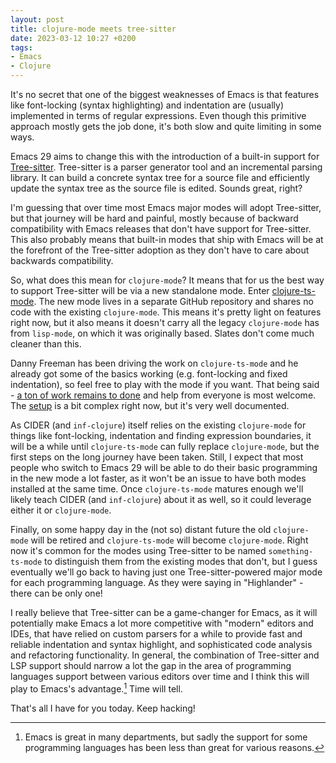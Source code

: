 ```yaml
---
layout: post
title: clojure-mode meets tree-sitter
date: 2023-03-12 10:27 +0200
tags:
- Emacs
- Clojure
---
```


It's no secret that one of the biggest weaknesses of Emacs is that features like
font-locking (syntax highlighting) and indentation are (usually) implemented in
terms of regular expressions. Even though this primitive approach mostly gets
the job done, it's both slow and quite limiting in some ways.

Emacs 29 aims to change this with the introduction of a built-in support
for [Tree-sitter](https://tree-sitter.github.io/tree-sitter/). Tree-sitter is a
parser generator tool and an incremental parsing library. It can build a
concrete syntax tree for a source file and efficiently update the syntax tree as
the source file is edited. Sounds great, right?

I'm guessing that over time most Emacs major modes will adopt Tree-sitter, but
that journey will be hard and painful, mostly because of backward compatibility
with Emacs releases that don't have support for Tree-sitter. This also probably
means that built-in modes that ship with Emacs will be at the forefront of the
Tree-sitter adoption as they don't have to care about backwards compatibility.

So, what does this mean for `clojure-mode`? It means that for us the best way to
support Tree-sitter will be via a new standalone mode. Enter
[clojure-ts-mode](https://github.com/clojure-emacs/clojure-ts-mode). The new
mode lives in a separate GitHub repository and shares no code with the existing
`clojure-mode`. This means it's pretty light on features right now, but it also
means it doesn't carry all the legacy `clojure-mode` has from `lisp-mode`, on
which it was originally based. Slates don't come much cleaner than this.

Danny Freeman has been driving the work on `clojure-ts-mode` and he already got
some of the basics working (e.g. font-locking and fixed indentation), so feel
free to play with the mode if you want. That being said - [a ton of work remains
to done](https://github.com/clojure-emacs/clojure-ts-mode/issues/1) and help
from everyone is most welcome. The
[setup](https://github.com/clojure-emacs/clojure-ts-mode#installation) is a bit
complex right now, but it's very well documented.

As CIDER (and `inf-clojure`) itself relies on the existing `clojure-mode` for
things like font-locking, indentation and finding expression boundaries, it will
be a while until `clojure-ts-mode` can fully replace `clojure-mode`, but the
first steps on the long journey have been taken. Still, I expect that most
people who switch to Emacs 29 will be able to do their basic programming in the
new mode a lot faster, as it won't be an issue to have both modes installed at
the same time. Once `clojure-ts-mode` matures enough we'll likely teach CIDER
(and `inf-clojure`) about it as well, so it could leverage either it or
`clojure-mode`.

Finally, on some happy day in the (not so) distant future the old `clojure-mode`
will be retired and `clojure-ts-mode` will become `clojure-mode`. Right now it's
common for the modes using Tree-sitter to be named `something-ts-mode` to
distinguish them from the existing modes that don't, but I guess eventually
we'll go back to having just one Tree-sitter-powered major mode for each
programming language. As they were saying in "Highlander" - there can be only
one!

I really believe that Tree-sitter can be a game-changer for Emacs, as it will
potentially make Emacs a lot more competitive with "modern" editors and IDEs,
that have relied on custom parsers for a while to provide fast and reliable
indentation and syntax highlight, and sophisticated code analysis and refactoring
functionality. In general, the combination of Tree-sitter and LSP support should
narrow a lot the gap in the area of programming languages support between
various editors over time and I think this will play to Emacs's advantage.[^1] Time
will tell.

That's all I have for you today. Keep hacking!

[^1]: Emacs is great in many departments, but sadly the support for some programming languages has been less than great for various reasons.
